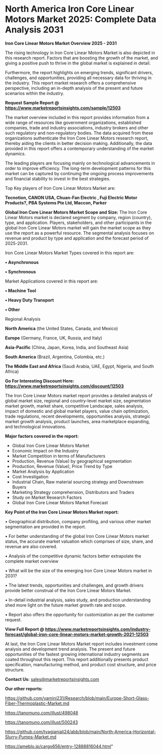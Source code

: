 # North America Iron Core Linear Motors Market 2025: Complete Data Analysis 2031

<Strong> Iron Core Linear Motors Market Overview 2025 - 2031</strong>

The rising technology in Iron Core Linear Motors Market is also depicted in this research report. Factors that are boosting the growth of the market, and giving a positive push to thrive in the global market is explained in detail.

Furthermore, the report highlights on emerging trends, significant drivers, challenges, and opportunities, providing all necessary data for thriving in the industry. This report market research offers a comprehensive perspective, including an in-depth analysis of the present and future scenarios within the industry.

<strong>Request Sample Report @ <a href=https://www.marketreportsinsights.com/sample/12503>https://www.marketreportsinsights.com/sample/12503</a></strong>

The market overview included in this report provides information from a wide range of resources like government organizations, established companies, trade and industry associations, industry brokers and other such regulatory and non-regulatory bodies. The data acquired from these organizations authenticate the Iron Core Linear Motors research report, thereby aiding the clients in better decision making. Additionally, the data provided in this report offers a contemporary understanding of the market dynamics.

The leading players are focusing mainly on technological advancements in order to improve efficiency. The long-term development patterns for this market can be captured by continuing the ongoing process improvements and financial stability to invest in the best strategies.

Top Key players of Iron Core Linear Motors Market are:

<strong>Tecnotion, CANON USA, Chuan-Fan Electric , Fuji Electric Motor Products?, PBA Systems Pte Ltd, Maccon, Parker</strong>

<strong><b>Global Iron Core Linear Motors Market Scope and Size:</b></strong>
The Iron Core Linear Motors market is declared segment by company, region (country), type, and application. Players, stakeholders, and other participants in the global Iron Core Linear Motors market will gain the market scope as they use the report as a powerful resource. The segmental analysis focuses on revenue and product by type and application and the forecast period of 2025-2031.

Iron Core Linear Motors Market Types covered in this report are:

<strong>• Asynchronous

• Synchronous</strong>

Market Applications covered in this report are:

<strong>• Machine Tool

• Heavy Duty Transport

• Other</strong> 

Regional Analysis

<strong>North America</strong> (the United States, Canada, and Mexico)

<strong>Europe</strong> (Germany, France, UK, Russia, and Italy)

<strong>Asia-Pacific</strong> (China, Japan, Korea, India, and Southeast Asia)

<strong>South America</strong> (Brazil, Argentina, Colombia, etc.)

<strong>The Middle East and Africa</strong> (Saudi Arabia, UAE, Egypt, Nigeria, and South Africa)

<strong>Go For Interesting Discount Here: <a href=https://www.marketreportsinsights.com/discount/12503>https://www.marketreportsinsights.com/discount/12503</a></strong>

The Iron Core Linear Motors market report provides a detailed analysis of global market size, regional and country-level market size, segmentation market growth, market share, competitive Landscape, sales analysis, impact of domestic and global market players, value chain optimization, trade regulations, recent developments, opportunities analysis, strategic market growth analysis, product launches, area marketplace expanding, and technological innovations.

<strong><b>Major factors covered in the report:</b></strong>
<ul>
  <li>Global Iron Core Linear Motors Market </li>
  <li>Economic Impact on the Industry</li>
  <li>Market Competition in terms of Manufacturers</li>
  <li>Production, Revenue (Value) by geographical segmentation</li>
  <li>Production, Revenue (Value), Price Trend by Type</li>
  <li>Market Analysis by Application</li>
  <li>Cost Investigation</li>
  <li>Industrial Chain, Raw material sourcing strategy and Downstream Buyers</li>
  <li>Marketing Strategy comprehension, Distributors and Traders</li>
  <li>Study on Market Research Factors</li>
  <li>Global Iron Core Linear Motors Market Forecast</li>
</ul>

<strong><b>Key Point of the Iron Core Linear Motors Market report:</b></strong>

• Geographical distribution, company profiling, and various other market segmentation are provided in the report.

• For better understanding of the global Iron Core Linear Motors market status, the accurate market valuation which comprises of size, share, and revenue are also covered.

• Analysis of the competitive dynamic factors better extrapolate the complete market overview

• What will be the size of the emerging Iron Core Linear Motors market in 2031?

• The latest trends, opportunities and challenges, and growth drivers provide better construal of the Iron Core Linear Motors Market.

• In-detail industrial analysis, sales study, and production understanding shed more light on the future market growth rate and scope.

• Report also offers the opportunity for customization as per the customer request.

<strong><b>View Full Report @ <a href=https://www.marketreportsinsights.com/industry-forecast/global-iron-core-linear-motors-market-growth-2021-12503>https://www.marketreportsinsights.com/industry-forecast/global-iron-core-linear-motors-market-growth-2021-12503</a></b></strong>


At last, the Iron Core Linear Motors Market report includes investment come analysis and development trend analysis. The present and future opportunities of the fastest growing international industry segments are coated throughout this report. This report additionally presents product specification, manufacturing method, and product cost structure, and price structure.

<strong>Contact Us:</strong>
sales@marketreportsinsights.com

<strong>Our other reports:</strong>

<a href=https://github.com/yamini231/Research/blob/main/Europe-Short-Glass-Fiber-Thermoplastic-Market.md>https://github.com/yamini231/Research/blob/main/Europe-Short-Glass-Fiber-Thermoplastic-Market.md</a>

<a href=https://tanomuno.com/illust/498048>https://tanomuno.com/illust/498048</a>

<a href=https://tanomuno.com/illust/500243>https://tanomuno.com/illust/500243</a>

<a href=https://github.com/tyagianjali24/abb/blob/main/North-America-Horizontal-Slurry-Pumps-Market.md>https://github.com/tyagianjali24/abb/blob/main/North-America-Horizontal-Slurry-Pumps-Market.md</a>

<a href=https://ameblo.jp/cargo656/entry-12888816044.html>https://ameblo.jp/cargo656/entry-12888816044.html</a>"
